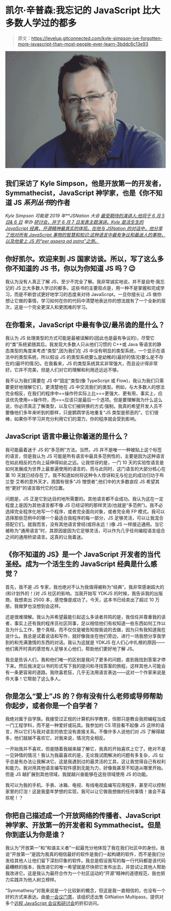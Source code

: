 # 凯尔·辛普森:我忘记的 JavaScript 比大多数人学过的都多

> 原文：<https://levelup.gitconnected.com/kyle-simpson-ive-forgotten-more-javascript-than-most-people-ever-learn-3bddc6c13e93>

![](img/e75b66507a94083be99db3395bd898f7.png)

## 我们采访了 Kyle Simpson，他是开放第一的开发者，Symmathecist，JavaScript 神学家，也是《你不知道 JS *系列丛书*的作者

*Kyle Simpson 可能是 2019 年**JSNation 大会* [*最受期待的演讲人:他将于 6 月 5 日& 6 日*](https://jsnation.com) *举办* [*研讨会，并于 6 月 7 日发表主题演讲。Kyle 是活生生的 JavaScript 经典，开源精神最真实的体现。在他与 JSNation 的对话中，他分享了他对所有 JavaScript 事物的智慧和知识:这种语言中最有争议和最迷人的事物，以及他爱上 JS 的“per aspera ad astra”之旅。*](https://jsnation.com/workshops)

## 你好凯尔。欢迎来到 JS 国家访谈。所以，写了这么多你不知道的 JS 书，你以为你知道 JS 吗？😉

我认为没有人真正了解 JS，至少不完全了解。我非常诚实地说，并不是自夸:我忘记的 JS 比大多数人学过的都多。这些书的主要观点是，用一种不是掌握和完成学习，而是不断尝试更好地学习的态度来对待 JavaScript。一旦你擅长让 JS 做你想让它做的事情，学习如何在你的代码中清楚地表达你的想法就有了一个全新的层次，这是一个完全更深入和更困难的学习。

## 在你看来，JavaScript 中最有争议/最吊诡的是什么？

我认为 JS 处理类型的方式可能是最被误解的(因此也是最有争议的)，尽管它的“类”系统紧随其后。我发现大多数人只从他们习惯的 C++或 Java 等语言的静态类型的角度来考虑“类型”,因为我们在 JS 中没有明显的类型系统，一个显示在语法中的类型系统，所以假设 JS 的类型系统要么是幼稚的(最好的情况)要么是不存在的(最坏的情况)。在我看来，JS 的类型系统其实非常强大，而且设计得非常好。它并不完美，但是人们对它的理解和利用还远远不够。

我不认为我们需要在 JS 中“固定”类型(像 TypeScript 或 Flow)，我认为我们只需要更好地理解它们，更清楚地在 JS 中交流我们的类型。例如，与大多数人的想法完全相反，在我们的程序中==操作符实际上比===更强大、更有用，事实上，应该优先使用==操作符，而===应该只是最后一个选项。但是要理解我为什么这么说，你必须真正了解类型，以及它们被转换的方式:强制。我真的希望开发人员不要像他们多年来听到的那样，只是鹦鹉学舌地重复“JS 类型是邪恶的”。它们很棒，如果你不学习并充分利用它们的潜力，你的程序就会受到影响。

## JavaScript 语言中最让你着迷的是什么？

我可能最着迷于 JS 的“多范例”方法。当然，JS 并不是唯一一种被贴上这个标签的语言，但是我认为 JS 可能是所有语言中最具多范例性的，主要是因为这种语言在如此相反的方向上延伸得如此之远。让我惊讶的是，一门 10 天的实验性语言是如何发展成为世界上最普遍使用的语言的，而与此同时，这门语言的大部分核心在第 10 天就已经存在了。我不知道如何将这种令人惊讶和无与伦比的成功归功于布兰登·艾希的意外天才。周围有很多“JS 憎恨者”,他们中的大多数哀叹 JS 希望其他“更好”的语言取代它的位置。

问题是，JS 正是它到达目的地所需要的。其他语言都不会成功。我认为这在一定程度上是因为其他语言都不像 JS 已经证明的那样灵活(也就是“多范例”)。我不必选择完全程序化地写一个程序，或者完全面向对象，或者完全用 FP 模式。我可以选择那些范例中的哪一个最适合我程序的每一部分，JS 足够灵活，可以让我混合搭配它们。就我而言，没有其他语言曾经(或将永远！)像 JS 一样接近通用。当它被称为“通用语言”时，其原因是因为它足够灵活，可以作为几乎任何编程语言组合之间的通用桥梁语言。这真的让我着迷。

## 《你不知道的 JS》是一个 JavaScript 开发者的当代圣经。成为一个活生生的 JavaScript 经典是什么感觉？

首先，我不是 JS 专家，我也绝对不认为我值得被称为“经典”。我非常感谢超大的(和计划外的！)对 JS 社区的影响。当我开始写 YDKJS 的时候，我告诉我的出版商，我想卖出 2500 本，感觉像是成功了。今天，这本书已经卖出了超过 10 万册。我做梦也没想到会这样。

还是很难理解。我认为并希望最能引起这么多读者共鸣的是，我信任并尊重我的读者，事实上还有我的程序员社区同事，足以相信他们有权知道一些东西如何工作以及为什么工作，整个真相，而不仅仅是被告知按我说的去做，因为只有我知道我在说什么。我总是试着说话和写作，就好像我坐在他们旁边，进行一场我想分享我学到的和充满激情的东西的对话。我认为这就是 YDKJS 在人们心中扎根的原因——他们离开时真的感觉有人足够关心他们，帮助他们更好地了解 JS。

我总是告诉人们，我和他们唯一的区别是我问了更多的问题，直到我找到答案才停下来。然后我决定以书的形式写下我的提问和寻找答案的旅程，这样其他人可能会有一条更容易的道路。我欣喜若狂，几乎无法用语言表达——这对一个作家来说是件大事！它帮助了这么多人。

## 你是怎么“爱上”JS 的？你有没有什么老师或导师帮助你起步，或者你是一个自学者？

我绝对属于自学族。我接受过正规的计算机科学教育，但那只是教会我把编程当成一门工程学科，而不是一种爱好或玩具。我参加的 CS 项目看不起像 JS 这样的语言，所以它们与我对语言的依恋没有直接关系。不像许多人说他们对 JS 了解得越多，他们就越不喜欢它，对我来说，情况完全相反。

一开始我并不喜欢，但是随着我越来越了解它，我真的开始喜欢上它了。绝对不是一见钟情的情况！我认为我最喜欢的是，无论我试图解决的问题有多复杂，JS 似乎总是有办法让我解决它。这是我遇到过的最灵活的工具，这让我觉得自己有权利和能力。我对用其他语言编写软件感到无能为力，好像我甚至不知道从哪里开始。但是 JS 越扩展到其他领域，我就越兴奋能够在这些领域使用 JS 的功能。

我可以为我的手机、手表、冰箱、电视、有线电视盒编写应用程序，甚至可以控制家里的灯泡！这是我童年梦想的实现，我可以让它做我想做的任何事情！谁会不喜欢呢！？

## 你把自己描述成一个开放网络的传播者、JavaScript 神学家、开放第一的开发者和 Symmathecist。但是你到底认为你是谁？

我认为“开放第一”和“和谐主义者”一起最充分地体现了我在我们社区中的身份。我说“开放第一”是因为我真的相信最好的软件是我们一起构建的软件，而不是我们分发给其他人让他们留下深刻印象的软件。我总是假设我写的每一行代码都是该代码最糟糕的版本，我改进它的唯一希望就是尽快把它发布出去，并尝试让其他人帮助我改进它。这是我认为最符合作为一个社区运动的“开源”精神的道德规范，我也努力实践并为他人树立榜样。

“Symmathesy”对我来说是一个比较新的概念，但这是我一直相信的，也没有一个好的方式来表达。由[单一会议门票](https://medium.com/u/57bf72cfb25f#events)，该组织还出售 GitNation Multipass，提供对多个[远程 JavaScript 会议和研讨会](https://portal.gitnation.org/multipass)的折扣访问。